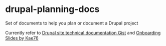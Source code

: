 drupal-planning-docs
====================

Set of documents to help you plan or document a Drupal project

Currently refer to [Drupal site technical documentation Gist](https://gist.github.com/waako/5662995) and [Onboarding Slides by Kae76](http://kae76.github.io/onboardingprocess_presentation/)
